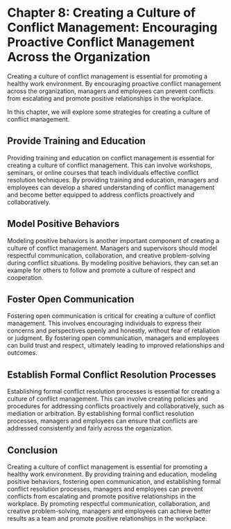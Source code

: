 Chapter 8: Creating a Culture of Conflict Management: Encouraging Proactive Conflict Management Across the Organization
=======================================================================================================================

Creating a culture of conflict management is essential for promoting a healthy work environment. By encouraging proactive conflict management across the organization, managers and employees can prevent conflicts from escalating and promote positive relationships in the workplace.

In this chapter, we will explore some strategies for creating a culture of conflict management.

Provide Training and Education
------------------------------

Providing training and education on conflict management is essential for creating a culture of conflict management. This can involve workshops, seminars, or online courses that teach individuals effective conflict resolution techniques. By providing training and education, managers and employees can develop a shared understanding of conflict management and become better equipped to address conflicts proactively and collaboratively.

Model Positive Behaviors
------------------------

Modeling positive behaviors is another important component of creating a culture of conflict management. Managers and supervisors should model respectful communication, collaboration, and creative problem-solving during conflict situations. By modeling positive behaviors, they can set an example for others to follow and promote a culture of respect and cooperation.

Foster Open Communication
-------------------------

Fostering open communication is critical for creating a culture of conflict management. This involves encouraging individuals to express their concerns and perspectives openly and honestly, without fear of retaliation or judgment. By fostering open communication, managers and employees can build trust and respect, ultimately leading to improved relationships and outcomes.

Establish Formal Conflict Resolution Processes
----------------------------------------------

Establishing formal conflict resolution processes is essential for creating a culture of conflict management. This can involve creating policies and procedures for addressing conflicts proactively and collaboratively, such as mediation or arbitration. By establishing formal conflict resolution processes, managers and employees can ensure that conflicts are addressed consistently and fairly across the organization.

Conclusion
----------

Creating a culture of conflict management is essential for promoting a healthy work environment. By providing training and education, modeling positive behaviors, fostering open communication, and establishing formal conflict resolution processes, managers and employees can prevent conflicts from escalating and promote positive relationships in the workplace. By promoting respectful communication, collaboration, and creative problem-solving, managers and employees can achieve better results as a team and promote positive relationships in the workplace.
